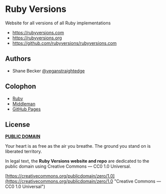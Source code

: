 # Ruby Versions

Website for all versions of all Ruby implementations

- https://rubyversions.com
- https://rubyversions.org
- https://github.com/rubyversions/rubyversions.com

## Authors

- Shane Becker [@veganstraightedge](https://github.com/veganstraightedge)

## Colophon

- [Ruby](https://ruby-lang.org)
- [Middleman](https://middlemanapp.com)
- [GitHub Pages](https://pages.github.com)

## License

**[PUBLIC DOMAIN](https://github.com/rubyversions/rubyversions.com/blob/main/LICENSE.md)**

Your heart is as free as the air you breathe.
The ground you stand on is liberated territory.

In legal text, the **Ruby Versions website and repo** are dedicated
to the public domain using Creative Commons — CC0 1.0 Universal.

[https://creativecommons.org/publicdomain/zero/1.0](https://creativecommons.org/publicdomain/zero/1.0 "Creative Commons — CC0 1.0 Universal")
